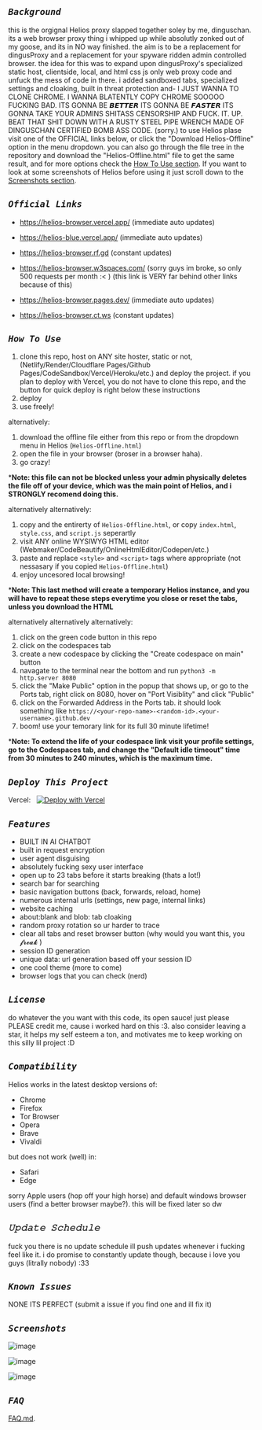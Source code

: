 ## ***`Background`***

this is the orgignal Helios proxy slapped together soley by me, dinguschan. its a web browser proxy thing i whipped up while absolutly zonked out of my goose, and its in NO way finished. the aim is to be a replacement for dingusProxy and a replacement for your spyware ridden admin controlled browser. the idea for this was to expand upon dingusProxy's specialized static host, clientside, local, and html css js only web proxy code and unfuck the mess of code in there. i added sandboxed tabs, specialized settings and cloaking, built in threat protection and- I JUST WANNA TO CLONE CHROME. I WANNA BLATENTLY COPY CHROME SOOOOO FUCKING BAD. ITS GONNA BE 𝘽𝙀𝙏𝙏𝙀𝙍 ITS GONNA BE 𝙁𝘼𝙎𝙏𝙀𝙍 ITS GONNA TAKE YOUR ADMINS SHITASS CENSORSHIP AND FUCK. IT. UP. BEAT THAT SHIT DOWN WITH A RUSTY STEEL PIPE WRENCH MADE OF DINGUSCHAN CERTIFIED BOMB ASS CODE. (sorry.) to use Helios plase visit one of the OFFICIAL links below, or click the "Download Helios-Offline" option in the menu dropdown. you can also go through the file tree in the repository and download the "Helios-Offline.html" file to get the same result, and for more options check the [How To Use section](#How-To-Use). If you want to look at some screenshots of Helios before using it just scroll down to the [Screenshots section](#Screenshots).

## ***`Official Links`***

- https://helios-browser.vercel.app/ (immediate auto updates)
  
- https://helios-blue.vercel.app/ (immediate auto updates)
  
- https://helios-browser.rf.gd (constant updates)
  
- https://helios-browser.w3spaces.com/ (sorry guys im broke, so only 500 requests per month :< ) (this link is VERY far behind other links because of this)
  
- https://helios-browser.pages.dev/ (immediate auto updates)
  
- https://helios-browser.ct.ws (constant updates)
  
## ***`How To Use`***

1. clone this repo, host on ANY site hoster, static or not, (Netlify/Render/Cloudflare Pages/Github Pages/CodeSandbox/Vercel/Heroku/etc.) and deploy the project. if you plan to deploy with Vercel, you do not have to clone this repo, and the button for quick deploy is right below these instructions
2. deploy
3. use freely!

alternatively: 

1. download the offline file either from this repo or from the dropdown menu in Helios (`Helios-Offline.html`)
3. open the file in your browser (broser in a browser haha).
4. go crazy!

***Note: this file can not be blocked unless your admin physically deletes the file off of your device, which was the main point of Helios, and i STRONGLY recomend doing this.**

alternatively alternatively:

1. copy and the entirerty of `Helios-Offline.html`, or copy `index.html`, `style.css`, and `script.js` seperartly
2. visit ANY online WYSIWYG HTML editor (Webmaker/CodeBeautify/OnlineHtmlEditor/Codepen/etc.)
3. paste and replace `<style>` and `<script>` tags where appropriate (not nessasary if you copied `Helios-Offline.html`)
4. enjoy uncesored local browsing!

***Note: This last method will create a temporary Helios instance, and you will have to repeat these steps everytime you close or reset the tabs, unless you download the HTML**

alternatively alternatively alternatively:

1. click on the green code button in this repo
2. click on the codespaces tab
3. create a new codespace by clicking the "Create codespace on main" button
4. navagate to the terminal near the bottom and run `python3 -m http.server 8080`
5. click the "Make Public" option in the popup that shows up, or go to the Ports tab, right click on 8080, hover on "Port Visiblity" and click "Public"
6. click on the Forwarded Address in the Ports tab. it should look something like `https://<your-repo-name>-<random-id>.<your-username>.github.dev`
7. boom! use your temorary link for its full 30 minute lifetime!

***Note: To extend the life of your codespace link visit your profile settings, go to the Codespaces tab, and change the "Default idle timeout" time from 30 minutes to 240 minutes, which is the maximum time.**

## ***`Deploy This Project`***
Vercel:
 
[![Deploy with Vercel](https://vercel.com/button)](https://vercel.com/new/clone?repository-url=https%3A%2F%2Fgithub.com%2Fdinguschan-owo%2FHelios%2Ftree%2Fmain%2F)

## ***`Features`***

- BUILT IN AI CHATBOT
- built in request encryption
- user agent disguising
- absolutely fucking sexy user interface
- open up to 23 tabs before it starts breaking (thats a lot!)
- search bar for searching
- basic navigation buttons (back, forwards, reload, home)
- numerous internal urls (settings, new page, internal links)
- website caching
- about:blank and blob: tab cloaking
- random proxy rotation so ur harder to trace
- clear all tabs and reset browser button (why would you want this, you 𝓯𝓻𝓮𝓪𝓴 )
- session ID generation
- unique data: url generation based off your session ID
- one cool theme (more to come)
- browser logs that you can check (nerd)

## ***`License`***

do whatever the you want with this code, its open sauce! just please PLEASE credit me, cause i worked hard on this :3. also consider leaving a star, it helps my self esteem a ton, and motivates me to keep working on this silly lil project :D

## ***`Compatibility`***

Helios works in the latest desktop versions of:

- Chrome
- Firefox
- Tor Browser
- Opera
- Brave
- Vivaldi

but does not work (well) in:

- Safari
- Edge

sorry Apple users (hop off your high horse) and default windows browser users (find a better browser maybe?). this will be fixed later so dw
   
## ***`𝚄𝚙𝚍𝚊𝚝𝚎 𝚂𝚌𝚑𝚎𝚍𝚞𝚕𝚎`***

fuck you there is no update schedule ill push updates whenever i fucking feel like it. i do promise to constantly update though, because i love you guys (litrally nobody) :33

## ***`Known Issues`***

NONE ITS PERFECT (submit a issue if you find one and ill fix it)

## ***`Screenshots`***

![image](https://github.com/user-attachments/assets/7e1f731f-f156-4d5c-b7ca-796434212c37)

![image](https://github.com/user-attachments/assets/f9362f99-f081-4f6b-9aa9-fc4b77c1f23d)

![image](https://github.com/user-attachments/assets/403c3b08-1765-4a0e-ab1d-035921029a4a)

## ***`FAQ`***

[FAQ.md](faq.md).
